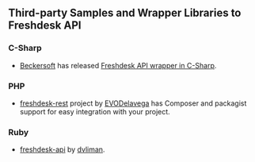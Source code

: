 ## Third-party Samples and Wrapper Libraries to Freshdesk API

### C-Sharp

* [Beckersoft](http://beckersoft.com/news/2014/09/06/freshdesk-and-insightly-net-projects-released-as-open-source/) has released [Freshdesk API wrapper in C-Sharp](https://github.com/jjb3rd/Freshdesk.Net).

### PHP

* [freshdesk-rest](https://github.com/EVODelavega/freshdesk-rest) project by [EVODelavega](https://github.com/EVODelavega) has Composer and packagist support for easy integration with your project.

### Ruby

* [freshdesk-api](https://github.com/dvliman/freshdesk-api/) by [dvliman](https://github.com/dvliman).

